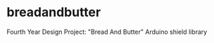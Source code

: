 breadandbutter
==============

Fourth Year Design Project: "Bread And Butter" Arduino shield library
